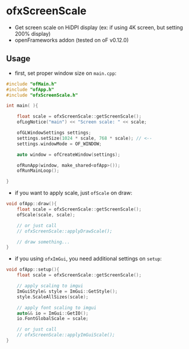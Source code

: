 # ofxScreenScale

- Get screen scale on HiDPI display (ex: if using 4K screen, but setting 200% display)
- openFrameworks addon (tested on oF v0.12.0)

## Usage

- first, set proper window size on `main.cpp`:

```cpp
#include "ofMain.h"
#include "ofApp.h"
#include "ofxScreenScale.h"

int main( ){

	float scale = ofxScreenScale::getScreenScale();
	ofLogNotice("main") << "Screen scale: " << scale;

	ofGLWindowSettings settings;
	settings.setSize(1024 * scale, 768 * scale); // <--
	settings.windowMode = OF_WINDOW;

	auto window = ofCreateWindow(settings);

	ofRunApp(window, make_shared<ofApp>());
	ofRunMainLoop();

}
```

- if you want to apply scale, just `ofScale` on draw:

```cpp
void ofApp::draw(){
    float scale = ofxScreenScale::getScreenScale();
    ofScale(scale, scale);

    // or just call
    // ofxScreenScale::applyDrawScale();

    // draw something...
}
```

- if you using `ofxImGui`, you need additional settings on `setup`:

```cpp
void ofApp::setup(){
    float scale = ofxScreenScale::getScreenScale();

    // apply scaling to imgui
    ImGuiStyle& style = ImGui::GetStyle();
    style.ScaleAllSizes(scale);

    // apply font scaling to imgui
    auto&& io = ImGui::GetIO();
    io.FontGlobalScale = scale;

    // or just call
    // ofxScreenScale::applyImGuiScale();
}
```